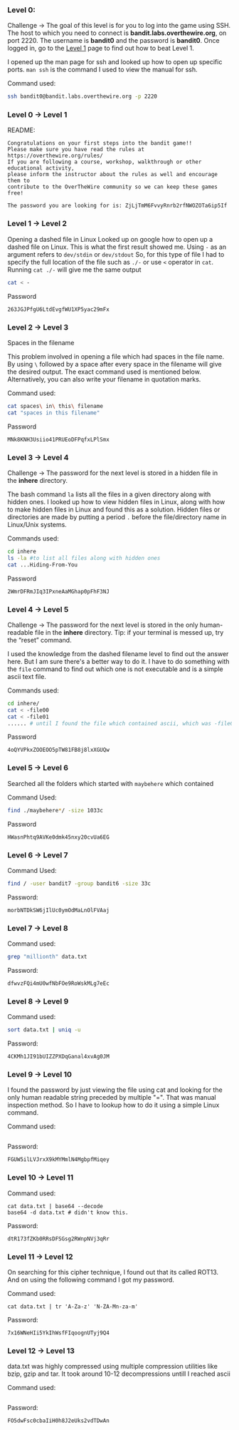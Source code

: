 ### Level 0:
Challenge -> The goal of this level is for you to log into the game using SSH. The host to which you need to connect is **bandit.labs.overthewire.org**, on port 2220. The username is **bandit0** and the password is **bandit0**. Once logged in, go to the [Level 1](https://overthewire.org/wargames/bandit/bandit1.html) page to find out how to beat Level 1.

I opened up the man page for ssh and looked up how to open up specific ports. 
`man ssh`  is the command I used to view the manual for ssh. 

Command used: 
```bash
ssh bandit0@bandit.labs.overthewire.org -p 2220
```

### Level 0 -> Level 1
README:
```text
Congratulations on your first steps into the bandit game!!
Please make sure you have read the rules at https://overthewire.org/rules/
If you are following a course, workshop, walkthrough or other educational activity,
please inform the instructor about the rules as well and encourage them to
contribute to the OverTheWire community so we can keep these games free!

The password you are looking for is: ZjLjTmM6FvvyRnrb2rfNWOZOTa6ip5If
```
### Level 1 -> Level 2

Opening a dashed file in Linux
Looked up on google how to open up a dashed file on Linux. 
This is what the first result showed me. 
Using `-` as an argument refers to `dev/stdin` or `dev/stdout`
So, for this type of file I had to specify the full location of the file such as `./-` or use `<` operator in `cat`.  Running `cat ./-` will give me the same output

```bash
cat < - 
```

Password 
```text
263JGJPfgU6LtdEvgfWU1XP5yac29mFx
```

### Level 2 -> Level 3

Spaces in the filename 

This problem involved in opening a file which had spaces in the file name. 
By using `\`  followed by a space after every space in the filename will give the desired output. The exact command used is mentioned below. 
Alternatively, you can also write your filename in quotation marks. 

Command used: 
```bash
cat spaces\ in\ this\ filename
cat "spaces in this filename"
```

Password
```text
MNk8KNH3Usiio41PRUEoDFPqfxLPlSmx
```

### Level 3 -> Level 4

Challenge -> The password for the next level is stored in a hidden file in the **inhere** directory.

The bash command `la`  lists all the files in a given directory along with hidden ones. 
I looked up how to view hidden files in Linux, along with how to make hidden files in Linux and found this as a solution. 
Hidden files or directories are made by putting a period `.` before the file/directory name in Linux/Unix systems. 

Commands used:
```bash
cd inhere
ls -la #to list all files along with hidden ones 
cat ...Hiding-From-You
```

Password

```text
2WmrDFRmJIq3IPxneAaMGhap0pFhF3NJ
```

### Level 4 -> Level 5

Challenge -> The password for the next level is stored in the only human-readable file in the **inhere** directory. Tip: if your terminal is messed up, try the “reset” command.

I used the knowledge from the dashed filename level to find out the answer here. But I am sure there's a better way to do it. I have to do something with the `file` command to find out which one is not executable and is a simple ascii text file. 

Commands used: 
```bash
cd inhere/
cat < -file00
cat < -file01
...... # until I found the file which contained ascii, which was -file07
```

Password

```text
4oQYVPkxZOOEOO5pTW81FB8j8lxXGUQw
```

### Level 5 -> Level 6

Searched all the folders which started with `maybehere` which contained 

Command Used:
```bash
find ./maybehere*/ -size 1033c
```

Password 
```text
HWasnPhtq9AVKe0dmk45nxy20cvUa6EG
```

### Level 6 -> Level 7

Command Used:
```bash
find / -user bandit7 -group bandit6 -size 33c
```

Password:
```text
morbNTDkSW6jIlUc0ymOdMaLnOlFVAaj
```

### Level 7 -> Level 8

Command used:
```bash
grep "millionth" data.txt
```

Password:
```text
dfwvzFQi4mU0wfNbFOe9RoWskMLg7eEc
```

### Level 8 -> Level 9 

Command used: 
```bash
sort data.txt | uniq -u 
```

Password: 
```text
4CKMh1JI91bUIZZPXDqGanal4xvAg0JM
```

### Level 9 -> Level 10 

I found the password by just viewing the file using cat and looking for the only human readable string preceded by multiple "=". That was manual inspection method. So I have to lookup how to do it using a simple Linux command. 

Command used: 
```bash

```

Password:
```text
FGUW5ilLVJrxX9kMYMmlN4MgbpfMiqey
```

### Level 10 -> Level 11

Command used: 
```shell
cat data.txt | base64 --decode
base64 -d data.txt # didn't know this. 
```

Password: 
```text
dtR173fZKb0RRsDFSGsg2RWnpNVj3qRr
```

### Level 11 -> Level 12

On searching for this cipher technique, I found out that its called ROT13. And on using the following command I got my password. 

Command used: 
```shell
cat data.txt | tr 'A-Za-z' 'N-ZA-Mn-za-m'
```

Password:
```text
7x16WNeHIi5YkIhWsfFIqoognUTyj9Q4
```

### Level 12 -> Level 13

data.txt was highly compressed using multiple compression utilities like bzip, gzip and tar. It took around 10-12 decompressions untill I reached ascii

Command used: 
```shell

```

Password:
```text
FO5dwFsc0cbaIiH0h8J2eUks2vdTDwAn
```